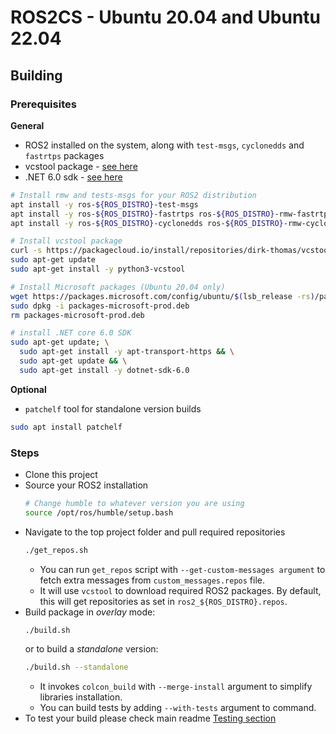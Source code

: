 # ROS2CS - Ubuntu 20.04 and Ubuntu 22.04

## Building

### Prerequisites

**General**

- ROS2 installed on the system, along with `test-msgs`, `cyclonedds` and `fastrtps` packages
- vcstool package - [see here](https://github.com/dirk-thomas/vcstool)
- .NET 6.0 sdk - [see here](https://www.microsoft.com/net/learn/get-started)


```bash
# Install rmw and tests-msgs for your ROS2 distribution
apt install -y ros-${ROS_DISTRO}-test-msgs
apt install -y ros-${ROS_DISTRO}-fastrtps ros-${ROS_DISTRO}-rmw-fastrtps-cpp
apt install -y ros-${ROS_DISTRO}-cyclonedds ros-${ROS_DISTRO}-rmw-cyclonedds-cpp

# Install vcstool package
curl -s https://packagecloud.io/install/repositories/dirk-thomas/vcstool/script.deb.sh | sudo bash
sudo apt-get update
sudo apt-get install -y python3-vcstool

# Install Microsoft packages (Ubuntu 20.04 only)
wget https://packages.microsoft.com/config/ubuntu/$(lsb_release -rs)/packages-microsoft-prod.deb -O packages-microsoft-prod.deb
sudo dpkg -i packages-microsoft-prod.deb
rm packages-microsoft-prod.deb

# install .NET core 6.0 SDK
sudo apt-get update; \
  sudo apt-get install -y apt-transport-https && \
  sudo apt-get update && \
  sudo apt-get install -y dotnet-sdk-6.0
```

**Optional**

- `patchelf` tool for standalone version builds

```bash
sudo apt install patchelf
```

### Steps

- Clone this project
- Source your ROS2 installation
  ```bash
  # Change humble to whatever version you are using
  source /opt/ros/humble/setup.bash
  ```
- Navigate to the top project folder and pull required repositories
  ```bash
  ./get_repos.sh
  ```
  - You can run `get_repos` script with `--get-custom-messages argument` to fetch extra messages from `custom_messages.repos` file.
  - It will use `vcstool` to download required ROS2 packages. By default, this will get repositories as set in `ros2_${ROS_DISTRO}.repos`.
- Build package in _overlay_ mode:
  ```bash
  ./build.sh
  ```
  or to build a _standalone_ version:
  ```bash
  ./build.sh --standalone
  ```
  - It invokes `colcon_build` with `--merge-install` argument to simplify libraries installation.
  - You can build tests by adding `--with-tests` argument to command.
- To test your build please check main readme [Testing section](README.md#testing)
